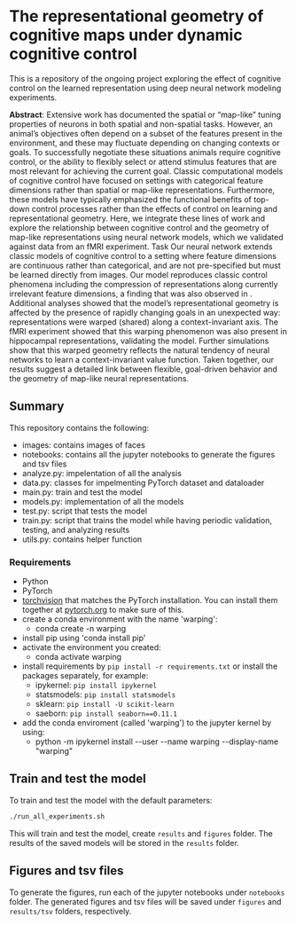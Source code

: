 # The representational geometry of cognitive maps under dynamic cognitive control 

This is a repository of the ongoing project exploring the effect of cognitive control on the learned representation using deep neural network modeling experiments. 

**Abstract**: Extensive work has documented the spatial or “map-like” tuning properties of neurons in both spatial and non-spatial tasks. However, an animal’s objectives often depend on a subset of the features present in the environment, and these may fluctuate depending on changing contexts or goals. To successfully negotiate these situations animals require cognitive control, or the ability to flexibly select or attend stimulus features that are most relevant for achieving the current goal. Classic computational models of cognitive control have focused on settings with categorical feature dimensions rather than spatial or map-like representations. Furthermore, these models have typically emphasized the functional benefits of top-down control processes rather than the effects of control on learning and representational geometry. Here, we integrate these lines of work and explore the relationship between cognitive control and the geometry of map-like representations using neural network models, which we validated against data from an fMRI experiment. Task Our neural network extends classic models of cognitive control to a setting where feature dimensions are continuous rather than categorical, and are not pre-specified but must be learned directly from images. Our model reproduces classic control phenomena including the compression of representations along currently irrelevant feature dimensions, a finding that was also observed in . Additional analyses showed that the model’s representational geometry is affected by the presence of rapidly changing goals in an unexpected way: representations were warped (shared) along a context-invariant axis. The fMRI experiment showed that this warping phenomenon was also present in hippocampal representations, validating the model. Further simulations show that this warped geometry reflects the natural tendency of neural networks to learn a context-invariant value function. Taken together, our results suggest a detailed link between flexible, goal-driven behavior and the geometry of map-like neural representations.


## Summary

This repository contains the following:
- images: contains images of faces
- notebooks: contains all the jupyter notebooks to generate the figures and tsv files
- analyze.py: impelentation of all the analysis
- data.py: classes for impelmenting PyTorch dataset and dataloader
- main.py: train and test the model
- models.py: implementation of all the models 
- test.py: script that tests the model 
- train.py: script that trains the model while having periodic validation, testing, and analyzing results
- utils.py: contains helper function


### Requirements
- Python
- PyTorch
- [torchvision](https://github.com/pytorch/vision/) that matches the PyTorch installation.
	You can install them together at [pytorch.org](https://pytorch.org/get-started/locally/) to make sure of this.
- create a conda environment with the name 'warping': 
    - conda create -n warping
- install pip using 'conda install pip'
- activate the environment you created: 
    - conda activate warping
- install requirements by `pip install -r requirements.txt` or  install the packages separately, for example: 
    - ipykernel: `pip install ipykernel`
	- statsmodels: `pip install statsmodels`
	- sklearn: `pip install -U scikit-learn`
    - saeborn: `pip install seaborn==0.11.1`
- add the conda enviroment (called 'warping') to the jupyter kernel by using:
    - python -m ipykernel install --user --name warping --display-name "warping"

## Train and test the model
To train and test the model with the default parameters:

```bash
./run_all_experiments.sh
```
This will train and test the model, create `results` and `figures` folder. The results of the saved models will be stored in the `results` folder. 



## Figures and tsv files
To generate the figures, run each of the jupyter notebooks under `notebooks` folder. The generated figures and tsv files will be saved under `figures` and `results/tsv` folders, respectively. 
